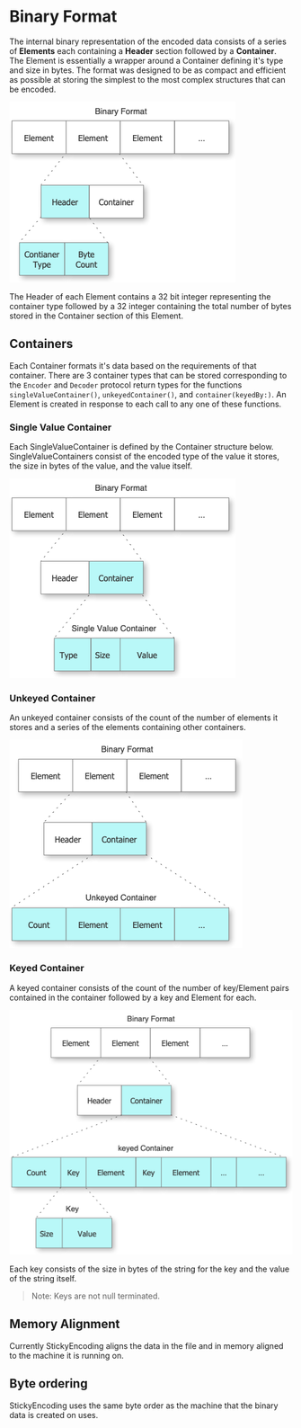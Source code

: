 # Binary Format

The internal binary representation of the encoded data consists of a series of **Elements** each containing a **Header** section followed by a **Container**.  The Element is essentially a wrapper around a Container defining it's type and size in bytes. The format was designed to be as compact and efficient as possible at storing the simplest to the most complex structures that can be encoded.

![Binary Format Container Header](../Binary-Format-Container-Header.png)

The Header of each Element contains a 32 bit integer representing the container type followed by a 32 integer containing the total number of bytes stored in the Container section of this Element.

## Containers
Each Container formats it's data based on the requirements of that container. There are 3 container types that can be stored corresponding to the `Encoder` and `Decoder` protocol return types for the functions `singleValueContainer()`, `unkeyedContainer()`, and `container(keyedBy:)`. An Element is created in response to each call to any one of these functions.

### Single Value Container

Each SingleValueContainer is defined by the Container structure below.
SingleValueContainers consist of the encoded type of the value it stores, the size in bytes of the value, and the value itself.

![Binary Format Single Value Container](../Binary-Format-Single-Value-Container.png)

### Unkeyed Container

An unkeyed container consists of the count of the number of elements it stores and a series of the elements
containing other containers.

![Binary Format](../Binary-Format-Unkeyed-Container.png)


### Keyed Container

A keyed container consists of the count of the number of key/Element pairs contained in the container followed by a key and Element for each.

![Binary Format](../Binary-Format-Keyed-Container.png)

Each key consists of the size in bytes of the string for the key and the value of the string itself.

> Note: Keys are not null terminated.

## Memory Alignment

Currently StickyEncoding aligns the data in the file and in memory aligned to the machine it is running on.

## Byte ordering

StickyEncoding uses the same byte order as the machine that the binary data is created on uses.





